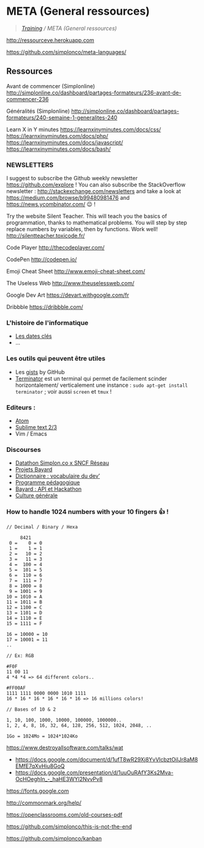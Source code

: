 # META (General ressources)

>_[Training](https://github.com/simplonco/training) / META (General ressources)_

http://ressourceve.herokuapp.com

https://github.com/simplonco/meta-languages/

## Ressources

Avant de commencer (Simplonline)
http://simplonline.co/dashboard/partages-formateurs/236-avant-de-commencer-236

Généralités (Simplonline)
http://simplonline.co/dashboard/partages-formateurs/240-semaine-1-generalites-240

Learn X in Y minutes
https://learnxinyminutes.com/docs/css/
https://learnxinyminutes.com/docs/php/
https://learnxinyminutes.com/docs/javascript/
https://learnxinyminutes.com/docs/bash/

### NEWSLETTERS

I suggest to subscribe the Github weekly newsletter https://github.com/explore ! You can also subscribe the StackOverflow newsletter : http://stackexchange.com/newsletters and take a look at https://medium.com/browse/b99480981476 and https://news.ycombinator.com/ :wink: !

Try the website Silent Teacher. This will teach you the basics of programmation, thanks to mathematical problems. You will step by step replace numbers by variables, then by functions. Work well!
http://silentteacher.toxicode.fr/

Code Player
http://thecodeplayer.com/

CodePen
http://codepen.io/

Emoji Cheat Sheet
http://www.emoji-cheat-sheet.com/

The Useless Web
http://www.theuselessweb.com/

Google Dev Art
https://devart.withgoogle.com/fr

Dribbble
https://dribbble.com/

### L'histoire de l'informatique

* [Les dates clés](http://www.linternaute.com/histoire/categorie/98/a/1/1/histoire_de_l_informatique.shtml)
* ...

### Les outils qui peuvent être utiles

* Les [gists](http://gist.github.com) by GitHub
* [Terminator](https://doc.ubuntu-fr.org/terminator) est un terminal qui permet de facilement scinder horizontalement/ verticalement une instance : 
`sudo apt-get install terminator` ; voir aussi `screen` et `tmux` !

### Editeurs : 
* [Atom](http://atom.io)
* [Sublime text 2/3](http://sublimetext.com)
* Vim / Emacs

### Discourses

* [Datathon Simplon.co x SNCF Réseau](http://discourse.simplon.co/t/datathon-simplon-co-x-sncf-reseau/124)
* [Projets Bayard](http://discourse.simplon.co/t/projets-bayard/89)
* [Dictionnaire : vocabulaire du dev’](http://discourse.simplon.co/t/dictionnaire-vocabulaire-du-dev/57)
* [Programme pédagogique](http://discourse.simplon.co/t/programme-pedagogique/52)
* [Bayard : API et Hackathon](http://discourse.simplon.co/t/bayard-api-et-hackathon/107)
* [Culture générale](http://discourse.simplon.co/t/culture-generale/108)


### How to handle 1024 numbers with your 10 fingers :+1: !

```
// Decimal / Binary / Hexa

     8421
 0 =    0 = 0
 1 =    1 = 1
 2 =   10 = 2
 3 =   11 = 3
 4 =  100 = 4
 5 =  101 = 5
 6 =  110 = 6
 7 =  111 = 7
 8 = 1000 = 8
 9 = 1001 = 9
10 = 1010 = A
11 = 1011 = B
12 = 1100 = C
13 = 1101 = D
14 = 1110 = E
15 = 1111 = F
        
16 = 10000 = 10
17 = 10001 = 11
..

// Ex: RGB

#F0F
11 00 11
4 *4 *4 => 64 different colors..

#FF00AF
1111 1111 0000 0000 1010 1111
16 * 16 * 16 * 16 * 16 * 16 => 16 millions colors!

// Bases of 10 & 2

1, 10, 100, 1000, 10000, 100000, 1000000..
1, 2, 4, 8, 16, 32, 64, 128, 256, 512, 1024, 2048, ..

1Go = 1024Mo = 1024*1024Ko
```

https://www.destroyallsoftware.com/talks/wat

* https://docs.google.com/document/d/1ufT8wR29Xj8YvVlcbztOiIJr8aM8EMfE7qXvHiu8GoQ
* https://docs.google.com/presentation/d/1uuOuRAfY3Ks2Mva-OcHOeghIn_-_haHE3WYl2NvvPv8

https://fonts.google.com

http://commonmark.org/help/

https://openclassrooms.com/old-courses-pdf

https://github.com/simplonco/this-is-not-the-end

https://github.com/simplonco/kanban
